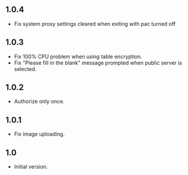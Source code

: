 1.0.4
------
- Fix system proxy settings cleared when exiting with pac turned off

1.0.3
------
- Fix 100% CPU problem when using table encryption.
- Fix "Please fill in the blank" message prompted when public server is selected.

1.0.2
------
- Authorize only once.

1.0.1
------
- Fix image uploading.

1.0
------
- Initial version.

